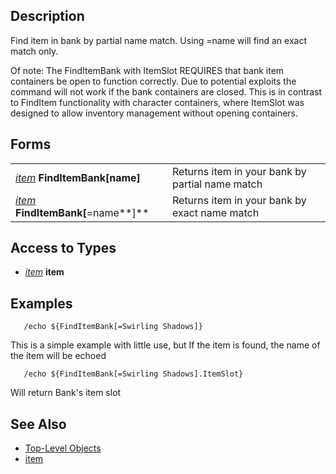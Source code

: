 ## Description

Find item in bank by partial name match. Using =name will find an exact match only.

Of note: The FindItemBank with ItemSlot REQUIRES that bank item containers be open to function correctly. Due to
potential exploits the command will not work if the bank containers are closed. This is in contrast to FindItem
functionality with character containers, where ItemSlot was designed to allow inventory management without opening
containers.

## Forms

|                                                                  |                                                 |
|------------------------------------------------------------------|-------------------------------------------------|
| *[item](../data-types/datatype-item.md)* **FindItemBank\[**name**\]**  | Returns item in your bank by partial name match |
| *[item](../data-types/datatype-item.md)* **FindItemBank\[**=name**\]** | Returns item in your bank by exact name match   |

## Access to Types

-   *[item](../data-types/datatype-item.md)* **item**

## Examples

`   /echo ${FindItemBank[=Swirling Shadows]}`

This is a simple example with little use, but If the item is found, the name of the item will be echoed

`   /echo ${FindItemBank[=Swirling Shadows].ItemSlot} `

Will return Bank's item slot

## See Also

-   [Top-Level Objects](top-level-objects.md)
-   [item](../data-types/datatype-item.md)


